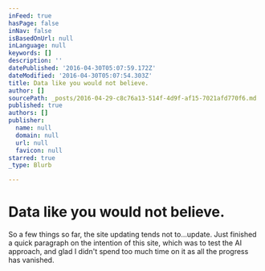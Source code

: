 ```yaml
---
inFeed: true
hasPage: false
inNav: false
isBasedOnUrl: null
inLanguage: null
keywords: []
description: ''
datePublished: '2016-04-30T05:07:59.172Z'
dateModified: '2016-04-30T05:07:54.303Z'
title: Data like you would not believe.
author: []
sourcePath: _posts/2016-04-29-c8c76a13-514f-4d9f-af15-7021afd770f6.md
published: true
authors: []
publisher:
  name: null
  domain: null
  url: null
  favicon: null
starred: true
_type: Blurb

---
```

# Data like you would not believe.

So a few things so far, the site updating tends not to...update. Just finished a quick paragraph on the intention of this site, which was to test the AI approach, and glad I didn't spend too much time on it as all the progress has vanished.